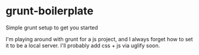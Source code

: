 # grunt-boilerplate
Simple grunt setup to get you started

I'm playing around with grunt for a js project, and I always forget how to set it to be a local server. I'll probably add css + js via uglify soon.
